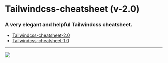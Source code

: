 # Tailwindcss-cheatsheet (v-2.0)

### A very elegant and helpful Tailwindcss cheatsheet.

- [Tailwindcss-cheatsheet-2.0](https://anibalsanchez.github.io/Tailwindcss-cheatsheet/)
- [Tailwindcss-cheatsheet-1.0](https://anibalsanchez.github.io/Tailwindcss-cheatsheet/v1)

---

![](https://i.imgur.com/rrC2G38.png)
